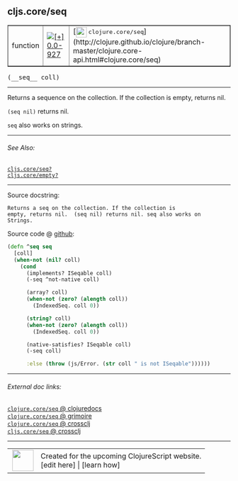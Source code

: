 ## cljs.core/seq



 <table border="1">
<tr>
<td>function</td>
<td><a href="https://github.com/cljsinfo/cljs-api-docs/tree/0.0-927"><img valign="middle" alt="[+] 0.0-927" title="Added in 0.0-927" src="https://img.shields.io/badge/+-0.0--927-lightgrey.svg"></a> </td>
<td>
[<img height="24px" valign="middle" src="http://i.imgur.com/1GjPKvB.png"> <samp>clojure.core/seq</samp>](http://clojure.github.io/clojure/branch-master/clojure.core-api.html#clojure.core/seq)
</td>
</tr>
</table>


 <samp>
(__seq__ coll)<br>
</samp>

---

Returns a sequence on the collection. If the collection is empty, returns nil.

`(seq nil)` returns nil.

`seq` also works on strings.

---


###### See Also:

[`cljs.core/seq?`](cljs.core_seqQMARK.md)<br>
[`cljs.core/empty?`](cljs.core_emptyQMARK.md)<br>

---


Source docstring:

```
Returns a seq on the collection. If the collection is
empty, returns nil.  (seq nil) returns nil. seq also works on
Strings.
```


Source code @ [github](https://github.com/clojure/clojurescript/blob/r2261/src/cljs/cljs/core.cljs#L596-L617):

```clj
(defn ^seq seq
  [coll]
  (when-not (nil? coll)
    (cond
      (implements? ISeqable coll)
      (-seq ^not-native coll)

      (array? coll)
      (when-not (zero? (alength coll))
        (IndexedSeq. coll 0))

      (string? coll)
      (when-not (zero? (alength coll))
        (IndexedSeq. coll 0))

      (native-satisfies? ISeqable coll)
      (-seq coll)

      :else (throw (js/Error. (str coll " is not ISeqable"))))))
```

<!--
Repo - tag - source tree - lines:

 <pre>
clojurescript @ r2261
└── src
    └── cljs
        └── cljs
            └── <ins>[core.cljs:596-617](https://github.com/clojure/clojurescript/blob/r2261/src/cljs/cljs/core.cljs#L596-L617)</ins>
</pre>

-->

---



###### External doc links:

[`clojure.core/seq` @ clojuredocs](http://clojuredocs.org/clojure.core/seq)<br>
[`clojure.core/seq` @ grimoire](http://conj.io/store/v1/org.clojure/clojure/1.7.0-beta3/clj/clojure.core/seq/)<br>
[`clojure.core/seq` @ crossclj](http://crossclj.info/fun/clojure.core/seq.html)<br>
[`cljs.core/seq` @ crossclj](http://crossclj.info/fun/cljs.core.cljs/seq.html)<br>

---

 <table>
<tr><td>
<img valign="middle" align="right" width="48px" src="http://i.imgur.com/Hi20huC.png">
</td><td>
Created for the upcoming ClojureScript website.<br>
[edit here] | [learn how]
</td></tr></table>

[edit here]:https://github.com/cljsinfo/cljs-api-docs/blob/master/cljsdoc/cljs.core_seq.cljsdoc
[learn how]:https://github.com/cljsinfo/cljs-api-docs/wiki/cljsdoc-files

<!--

This information was too distracting to show to readers, but I'll leave it
commented here since it is helpful to:

- pretty-print the data used to generate this document
- and show how to retrieve that data



The API data for this symbol:

```clj
{:description "Returns a sequence on the collection. If the collection is empty, returns nil.\n\n`(seq nil)` returns nil.\n\n`seq` also works on strings.",
 :return-type seq,
 :ns "cljs.core",
 :name "seq",
 :signature ["[coll]"],
 :history [["+" "0.0-927"]],
 :type "function",
 :related ["cljs.core/seq?" "cljs.core/empty?"],
 :full-name-encode "cljs.core_seq",
 :source {:code "(defn ^seq seq\n  [coll]\n  (when-not (nil? coll)\n    (cond\n      (implements? ISeqable coll)\n      (-seq ^not-native coll)\n\n      (array? coll)\n      (when-not (zero? (alength coll))\n        (IndexedSeq. coll 0))\n\n      (string? coll)\n      (when-not (zero? (alength coll))\n        (IndexedSeq. coll 0))\n\n      (native-satisfies? ISeqable coll)\n      (-seq coll)\n\n      :else (throw (js/Error. (str coll \" is not ISeqable\"))))))",
          :title "Source code",
          :repo "clojurescript",
          :tag "r2261",
          :filename "src/cljs/cljs/core.cljs",
          :lines [596 617]},
 :full-name "cljs.core/seq",
 :clj-symbol "clojure.core/seq",
 :docstring "Returns a seq on the collection. If the collection is\nempty, returns nil.  (seq nil) returns nil. seq also works on\nStrings."}

```

Retrieve the API data for this symbol:

```clj
;; from Clojure REPL
(require '[clojure.edn :as edn])
(-> (slurp "https://raw.githubusercontent.com/cljsinfo/cljs-api-docs/catalog/cljs-api.edn")
    (edn/read-string)
    (get-in [:symbols "cljs.core/seq"]))
```

-->
